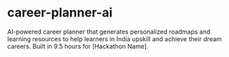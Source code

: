 # career-planner-ai
AI-powered career planner that generates personalized roadmaps and learning resources to help learners in India upskill and achieve their dream careers. Built in 9.5 hours for [Hackathon Name].
